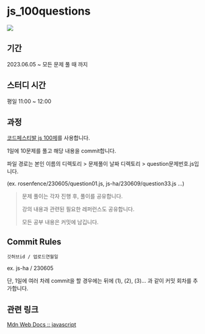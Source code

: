 # js_100questions

<img src="https://lh3.googleusercontent.com/-VwoEhyt43Vo/YIgN8O5ICuI/AAAAAAAAnTU/RXYtAVRHlYIEkQiqp_YO2hl9FzmZmDa3QCLcBGAsYHQ/w454-h227/image.png">

## 기간

2023.06.05 ~ 모든 문제 풀 때 까지

## 스터디 시간

평일 11:00 ~ 12:00

## 과정

[코드페스티발 js 100제](https://obsidian-scene-3ac.notion.site/JS-100-94d97d294dd14c9b911a02c840fa9f2d)를 사용합니다.

1일에 10문제를 풀고 해당 내용을 commit합니다.

파일 경로는 본인 이름의 디렉토리 > 문제풀이 날짜 디렉토리 > question문제번호.js입니다.

(ex. rosenfence/230605/question01.js, js-ha/230609/question33.js ...)

> 문제 풀이는 각자 진행 후, 풀이를 공유합니다.
>
> 강의 내용과 관련된 필요한 레퍼런스도 공유합니다.
>
> 모든 공부 내용은 커밋에 남깁니다.

## Commit Rules

`깃허브id / 업로드연월일`

ex. js-ha / 230605

단, 1일에 여러 차례 commit을 할 경우에는 뒤에 (1), (2), (3)... 과 같이 커밋 회차를 추가합니다.

## 관련 링크

[Mdn Web Docs :: javascript](https://developer.mozilla.org/ko/docs/Web/JavaScript)
